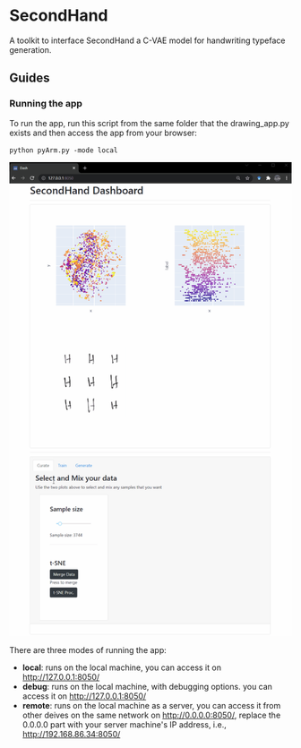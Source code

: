 # SecondHand
A toolkit to interface SecondHand a C-VAE model for handwriting typeface generation. 

## Guides

### Running the app

To run the app, run this script from the same folder that the drawing_app.py exists and then access the app from your browser:

```
python pyArm.py -mode local 
```

![demo](/media/data_viewer.gif?raw=true)


There are three modes of running the app:

* **local**: runs on the local machine, you can access it on http://127.0.0.1:8050/
* **debug**: runs on the local machine, with debugging options. you can access it on http://127.0.0.1:8050/
* **remote**: runs on the local machine as a server, you can access it from other deives on the same network on http://0.0.0.0:8050/, replace the 0.0.0.0 part with your server machine's IP address, i.e., http://192.168.86.34:8050/ 
